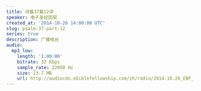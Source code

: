 ```yaml
---
title: 诗篇37篇12讲
speaker: 电子圣经团契
created_at: '2014-10-26 14:00:00 UTC'
slug: psalm-37-part-12
series: true
description: 广播电台
audio:
  mp3_low:
    length: '1:00:00'
    bitrate: 32 Kbps
    sample_rate: 22050 Hz
    size: 13.7 MB
    url: http://audiocdn.ebiblefellowship.com/zh/radio/2014.10.26_EBF_-_Psalm_37_Part_12.mp3
---
```

